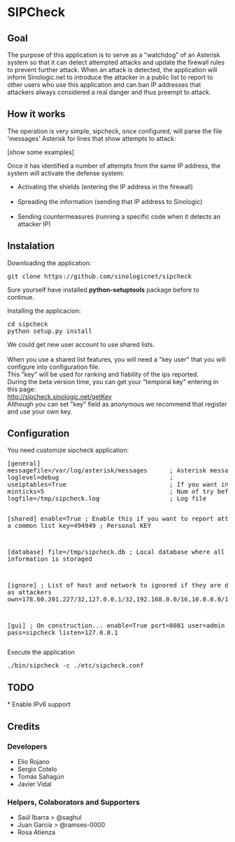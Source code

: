 <h1>SIPCheck</h1>

<h2>Goal</h2>

<p>
The purpose of this application is to serve as a "watchdog" of an Asterisk system so that it can detect attempted 
attacks and update the firewall rules to prevent further attack.
When an attack is detected, the application will inform Sinologic.net to introduce the attacker in a public list 
to report to other users who use this application and can ban IP addresses that attackers always considered a real 
danger and thus preempt to attack.
</p>

<h2>How it works</h2>
<p>
The operation is very simple, sipcheck, once configured, will parse the file 'messages' Asterisk for lines that show attempts to attack:
</p>
<p>
[show some examples]
<p>
Once it has identified a number of attempts from the same IP address, the system will activate the defense system:
<ul>
    <li>Activating the shields (entering the IP address in the firewall)</li>
    <li>Spreading the information (sending that IP address to Sinologic)</li>
    <li>Sending countermeasures (running a specific code when it detects an attacker IP)</li>
</ul>

<h2>Instalation</h2>

Downloading the application:
<pre>git clone https://github.com/sinologicnet/sipcheck</pre>

Sure yourself have installed <strong>python-setuptools</strong> package before to continue.

Installing the applicacion:
<pre>cd sipcheck
python setup.py install
</pre>
<p>
We could get new user account to use shared lists.<br />
<br />
When you use a shared list features, you will need a "key user" that you will configure into configuration file.<br />
This "key" will be used for ranking and fiability of the ips reported.<br />
During the beta version time, you can get your "temporal key" entering in this page:<br />
  <a href="http://sipcheck.sinologic.net/getKey">http://sipcheck.sinologic.net/getKey</a>
<br />
Although you can set "key" field as anonymous we recommend that register and use your own key.<br />
</p>



<h2>Configuration</h2>
You need customize sipcheck application:
<pre>
[general]
messagefile=/var/log/asterisk/messages      ; Asterisk message file. Sure you that you log errors
loglevel=debug                              ; 
useiptables=True                            ; If you want insert into iptables.
minticks=5                                  ; Num of try before consider an attack
logfile=/tmp/sipcheck.log                   ; Log file

[shared]
enable=True                                 ; Enable this if you want to report attackers to a common list
key=494949                                  ; Personal KEY

[database]
file=/tmp/sipcheck.db                       ; Local database where all information is storaged

[ignore]                                    ; List of host and network to ignored if they are detected as attackers
own=178.60.201.227/32,127.0.0.1/32,192.168.0.0/16,10.0.0.0/12

[gui]                                       ; On construction... 
enable=True
port=8081
user=admin
pass=sipcheck
listen=127.0.0.1
</pre>

Execute the application
<pre>./bin/sipcheck -c ./etc/sipcheck.conf</pre>

<h2>TODO</h2>
*  Enable IPv6 support


<h2>Credits</h2>
<h3>Developers</h3>
<ul>
    <li>Elio Rojano</li>
    <li>Sergio Cotelo</li>
    <li>Tomás Sahagún</li>
    <li>Javier Vidal</li>
</ul>
<h3>Helpers, Colaborators and Supporters</h3>
<ul>
    <li>Saúl Ibarra > @saghul</li>
    <li>Juan García > @ramses-0000</li>
    <li>Rosa Atienza</li>
</ul>
